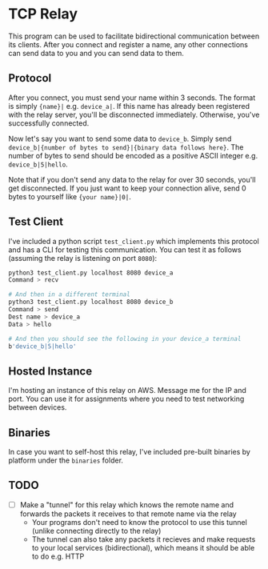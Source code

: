 # TCP Relay

This program can be used to facilitate bidirectional communication between its clients. After you connect and register a name, any other connections can send data to you and you can send data to them.

## Protocol

After you connect, you must send your name within 3 seconds. The format is simply `{name}|` e.g. `device_a|`. If this name has already been registered with the relay server, you'll be disconnected immediately. Otherwise, you've successfully connected.

Now let's say you want to send some data to `device_b`. Simply send `device_b|{number of bytes to send}|{binary data follows here}`. The number of bytes to send should be encoded as a positive ASCII integer e.g. `device_b|5|hello`.

Note that if you don't send any data to the relay for over 30 seconds, you'll get disconnected. If you just want to keep your connection alive, send 0 bytes to yourself like `{your name}|0|`.

## Test Client

I've included a python script `test_client.py` which implements this protocol and has a CLI for testing this communication. You can test it as follows (assuming the relay is listening on port `8080`):

```sh
python3 test_client.py localhost 8080 device_a
Command > recv

# And then in a different terminal
python3 test_client.py localhost 8080 device_b
Command > send
Dest name > device_a
Data > hello

# And then you should see the following in your device_a terminal
b'device_b|5|hello'
```

## Hosted Instance

I'm hosting an instance of this relay on AWS. Message me for the IP and port. You can use it for assignments where you need to test networking between devices.

## Binaries

In case you want to self-host this relay, I've included pre-built binaries by platform under the `binaries` folder.

## TODO

- [ ] Make a "tunnel" for this relay which knows the remote name and forwards the packets it receives to that remote name via the relay
    - Your programs don't need to know the protocol to use this tunnel (unlike connecting directly to the relay)
    - The tunnel can also take any packets it recieves and make requests to your local services (bidirectional), which means it should be able to do e.g. HTTP
